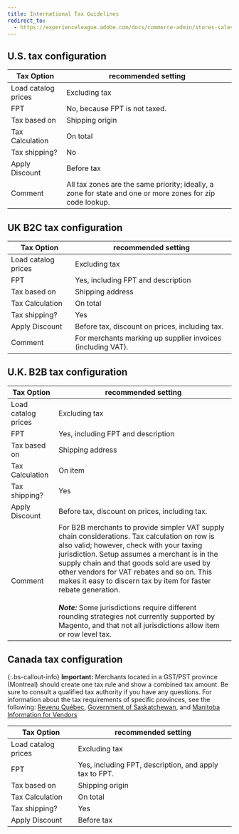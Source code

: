 ```yaml
---
title: International Tax Guidelines
redirect_to:
  - https://experienceleague.adobe.com/docs/commerce-admin/stores-sales/site-store/taxes/international-tax-guidelines.html
---
```


## U.S. tax configuration

|Tax Option|recommended setting|
|--- |--- |
|Load catalog prices|Excluding tax|
|FPT|No, because FPT is not taxed.|
|Tax based on|Shipping origin|
|Tax Calculation|On total|
|Tax shipping?|No|
|Apply Discount|Before tax|
|Comment|All tax zones are the same priority; ideally, a zone for state and one or more zones for zip code lookup.|

## UK B2C tax configuration

|Tax Option|recommended setting|
|--- |--- |
|Load catalog prices|Excluding tax|
|FPT|Yes, including FPT and description|
|Tax based on|Shipping address|
|Tax Calculation|On total|
|Tax shipping?|Yes|
|Apply Discount|Before tax, discount on prices, including tax.|
|Comment|For merchants marking up supplier invoices (including VAT).|

## U.K. B2B tax configuration

|Tax Option|recommended setting|
|--- |--- |
|Load catalog prices|Excluding tax|
|FPT|Yes, including FPT and description|
|Tax based on|Shipping address|
|Tax Calculation|On item|
|Tax shipping?|Yes|
|Apply Discount|Before tax, discount on prices, including tax.|
|Comment|For B2B merchants to provide simpler VAT supply chain considerations. Tax calculation on row is also valid; however, check with your taxing jurisdiction. Setup assumes a merchant is in the supply chain and that goods sold are used by other vendors for VAT rebates and so on. This makes it easy to discern tax by item for faster rebate generation. <br/><br/>**_Note:_** Some jurisdictions require different rounding strategies not currently supported by Magento, and that not all jurisdictions allow item or row level tax.|

## Canada tax configuration

{:.bs-callout-info}
**Important:** Merchants located in a GST/PST province (Montreal) should create one tax rule and show a combined tax amount. Be sure to consult a qualified tax authority if you have any questions. For information about the tax requirements of specific provinces, see the following: [Revenu Québec][1], [Government of Saskatchewan][2], and [Manitoba Information for Vendors][3]

|Tax Option|recommended setting|
|--- |--- |
|Load catalog prices|Excluding tax|
|FPT|Yes, including FPT, description, and apply tax to FPT.|
|Tax based on|Shipping origin|
|Tax Calculation|On total|
|Tax shipping?|Yes|
|Apply Discount|Before tax|

[1]: https://www.revenuquebec.ca/en/businesses/
[2]: https://www.saskatchewan.ca/finance
[3]: https://gov.mb.ca/finance/taxation/pubs/bulletins/004.pdf
